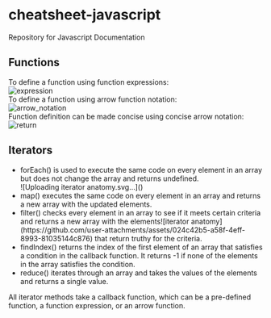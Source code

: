 # cheatsheet-javascript
Repository for Javascript Documentation


## Functions
To define a function using function expressions:<br>
![expression](https://github.com/user-attachments/assets/abb7c0ae-0492-447b-b173-4dd66dc8cb9a)
<br>
To define a function using arrow function notation:<br>
![arrow_notation](https://github.com/user-attachments/assets/c458794f-bd9d-44f5-9d44-eb5b6daf56f3)
<br>
Function definition can be made concise using concise arrow notation:<br>
![return](https://github.com/user-attachments/assets/e00ef0cc-4673-4872-8689-d166044de1bf)
<br>


## Iterators
<ul>
  <li>
    forEach() is used to execute the same code on every element in an array but does not change the array and returns undefined.
    <br>
    ![Uploading iterator anatomy.svg…]()
  </li>
  
  <li>map() executes the same code on every element in an array and returns a new array with the updated elements.</li>
  <li>filter() checks every element in an array to see if it meets certain criteria and returns a new array with the elements![iterator anatomy](https://github.com/user-attachments/assets/024c42b5-a58f-4eff-8993-81035144c876)
 that return truthy for the criteria.</li>
  <li>findIndex() returns the index of the first element of an array that satisfies a condition in the callback function. It returns -1 if none of the elements in the array satisfies the condition.</li>
  <li>reduce() iterates through an array and takes the values of the elements and returns a single value.</li>
</ul>
All iterator methods take a callback function, which can be a pre-defined function, a function expression, or an arrow function.





